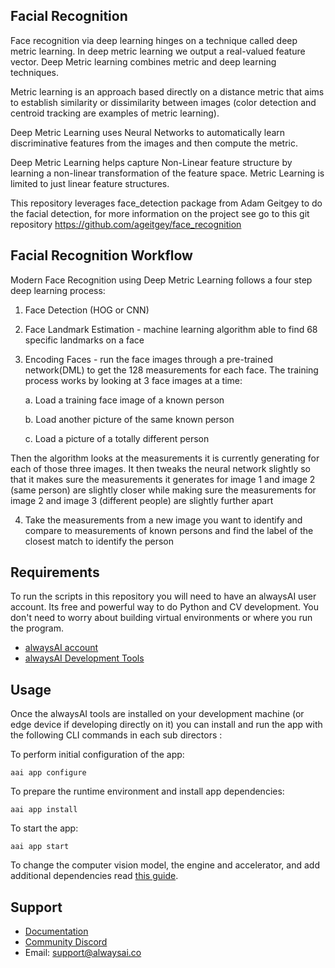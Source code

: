 ## Facial Recognition
Face recognition via deep learning hinges on a technique called deep metric learning.  In deep metric learning we output a real-valued feature vector.  Deep Metric learning combines metric and deep learning techniques.

Metric learning is an approach based directly on a distance metric that aims to establish similarity or dissimilarity between images (color detection and centroid tracking are examples of metric learning).

Deep Metric Learning uses Neural Networks to automatically learn discriminative features from the images and then compute the metric.

Deep Metric Learning helps capture Non-Linear feature structure by learning a non-linear transformation of the feature space.  Metric Learning is limited to just linear feature structures.

This repository leverages face_detection package from Adam Geitgey to do the facial detection, for more information on the project see go to this git repository https://github.com/ageitgey/face_recognition

## Facial Recognition Workflow
 Modern Face Recognition using Deep Metric Learning follows a four step deep learning process:

1. Face Detection (HOG or CNN)

2. Face Landmark Estimation - machine learning algorithm able to find 68 specific landmarks on a face

3. Encoding Faces - run the face images through a pre-trained network(DML) to get the 128 measurements for each face. The training process works by looking at 3 face images at a time:

    a. Load a training face image of a known person

    b. Load another picture of the same known person

    c. Load a picture of a totally different person

Then the algorithm looks at the measurements it is currently generating for each of those three images. It then tweaks the neural network slightly so that it makes sure the measurements it generates for image 1 and image 2 (same person) are slightly closer while making sure the measurements for image 2 and image 3 (different people) are slightly further apart

4. Take the measurements from a new image you want to identify and compare to measurements of  known persons and find the label of the closest match to identify the person

## Requirements
To run the scripts in this repository you will need to have an alwaysAI user account.  Its free and powerful way to do Python and CV development.  You don't need to worry about building virtual environments or where you run the program.   
* [alwaysAI account](https://alwaysai.co/auth?register=true)
* [alwaysAI Development Tools](https://alwaysai.co/docs/get_started/development_computer_setup.html)

## Usage
Once the alwaysAI tools are installed on your development machine (or edge device if developing directly on it) you can install and run the app with the following CLI commands in each sub directors :

To perform initial configuration of the app:
```
aai app configure
```

To prepare the runtime environment and install app dependencies:
```
aai app install
```

To start the app:
```
aai app start
```

To change the computer vision model, the engine and accelerator, and add additional dependencies read [this guide](https://alwaysai.co/docs/application_development/configuration_and_packaging.html).

## Support
* [Documentation](https://alwaysai.co/docs/)
* [Community Discord](https://discord.gg/alwaysai)
* Email: support@alwaysai.co
